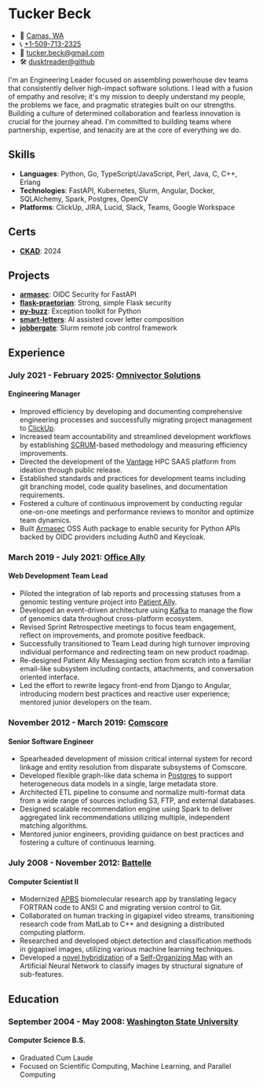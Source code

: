 # Tucker Beck

* 📍 [Camas, WA](https://goo.gl/maps/zgVAgxrRwfM1EPpf9)
* 📞 [+1-509-713-2325](tel:+15097132325)
* 📧 [tucker.beck@gmail.com](tucker.beck@gmail.com)
* 🛠 [dusktreader@github](https://github.com/dusktreader)

I'm an Engineering Leader focused on assembling powerhouse dev teams that consistently
deliver high-impact software solutions. I lead with a fusion of empathy and resolve;
it's my mission to deeply understand my people, the problems we face, and pragmatic
strategies built on our strengths. Building a culture of determined collaboration
and fearless innovation is crucial for the journey ahead. I'm committed to building
teams where partnership, expertise, and tenacity are at the core of everything we do.


## Skills

* **Languages**:    Python, Go, TypeScript/JavaScript, Perl, Java, C, C++, Erlang
* **Technologies**: FastAPI, Kubernetes, Slurm, Angular, Docker, SQLAlchemy, Spark,
                    Postgres, OpenCV
* **Platforms**:    ClickUp, JIRA, Lucid, Slack, Teams, Google Workspace


## Certs

* **[CKAD](https://ti-user-certificates.s3.amazonaws.com/e0df7fbf-a057-42af-8a1f-590912be5460/ffc1c3da-f2eb-4056-ad55-2030dde6eb86-tucker-beck-4c813b35-c62b-4ba4-aa4f-39e8bf55a42f-certificate.pdf)**: 2024


## Projects

* **[armasec](https://github.com/omnivector-solutions/armasec)**:  OIDC Security for FastAPI
* **[flask-praetorian](https://github.com/dusktreader/flask-praetorian)**:  Strong, simple Flask security
* **[py-buzz](https://github.com/dusktreader/py-buzz)**:  Exception toolkit for Python
* **[smart-letters](https://github.com/dusktreader/smart-letters)**:  AI assisted cover letter composition
* **[jobbergate](https://github.com/omnivector-solutions/jobbergate)**:  Slurm remote job control framework


## Experience

### July 2021 - February 2025: [Omnivector Solutions](https://omnivector.ai/)
#### Engineering Manager

- Improved efficiency by developing and documenting comprehensive engineering processes
  and successfully migrating project management to [ClickUp](https://clickup.com).
- Increased team accountability and streamlined development workflows by establishing
  [SCRUM](https://scrum.org)-based methodology and measuring efficiency improvements.
- Directed the development of the [Vantage](https://vantagecompute.ai) HPC SAAS platform
  from ideation through public release.
- Established standards and practices for development teams including git branching
  model, code quality baselines, and documentation requirements.
- Fostered a culture of continuous improvement by conducting regular one-on-one meetings
  and performance reviews to monitor and optimize team dynamics.
- Built [Armasec](https://github.com/omnivector-solutions/armasec) OSS Auth package to
  enable security for Python APIs backed by OIDC providers including Auth0 and Keycloak.


### March 2019 - July 2021: [Office Ally](https://cms.officeally.com/)
#### Web Development Team Lead

- Piloted the integration of lab reports and processing statuses from a genomic testing
  venture project into [Patient Ally](https://www.patientally.com).
- Developed an event-driven architecture using [Kafka](https://kafka.apache.org/) to
  manage the flow of genomics data throughout cross-platform ecosystem.
- Revised Sprint Retrospective meetings to focus team engagement, reflect on
  improvements, and promote positive feedback.
- Successfully transitioned to Team Lead during high turnover improving individual
  performance and redirecting team on new product roadmap.
- Re-designed Patient Ally Messaging section from scratch into a familiar email-like
  subsystem including contacts, attachments, and conversation oriented interface.
- Led the effort to rewrite legacy front-end from Django to Angular, introducing modern
  best practices and reactive user experience; mentored junior developers on the team.

### November 2012 - March 2019: [Comscore](https://www.comscore.com)
#### Senior Software Engineer

- Spearheaded development of mission critical internal system for record linkage and
  entity resolution from disparate subsystems of Comscore.
- Developed flexible graph-like data schema in [Postgres](https://www.postgresql.org) to
  support heterogeneous data models in a single, large metadata store.
- Architected ETL pipeline to consume and normalize multi-format data from a wide range
  of sources including S3, FTP, and external databases.
- Designed scalable recommendation engine using Spark to deliver aggregated link
  recommendations utilizing multiple, independent matching algorithms.
- Mentored junior engineers, providing guidance on best practices and fostering a
  culture of continuous learning.

### July 2008 - November 2012: [Battelle](https://www.battelle.org)
#### Computer Scientist II

- Modernized [APBS](https://github.com/Electrostatics/apbs) biomolecular research app by
  translating legacy FORTRAN code to ANSI C and migrating version control to Git.
- Collaborated on human tracking in gigapixel video streams, transitioning research code
  from MatLab to C++ and designing a distributed computing platform.
- Researched and developed object detection and classification methods in gigapixel
  images, utilizing various machine learning techniques.
- Developed a [novel hybridization](https://github.com/dusktreader/somtk) of a
  [Self-Organizing Map](https://en.wikipedia.org/wiki/Self-organizing_map) with an
  Artificial Neural Network to classify images by structural signature of sub-features.


## Education

### September 2004 - May 2008: [Washington State University](https://wsu.edu)
#### Computer Science B.S.

* Graduated Cum Laude
* Focused on Scientific Computing, Machine Learning, and Parallel Computing
